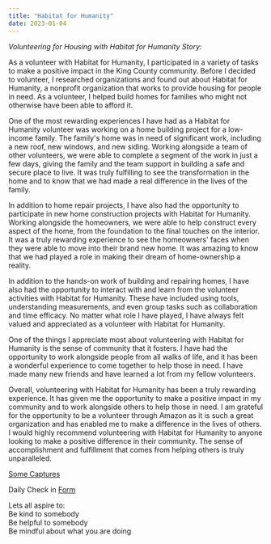 ```yaml
---
title: "Habitat for Humanity"
date: 2023-01-04
---  
```


*Volunteering for Housing with Habitat for Humanity Story:*

As a volunteer with Habitat for Humanity, I participated in a variety of tasks to make a positive impact in the King County community. Before I decided to volunteer, I researched organizations and found out about Habitat for Humanity, a nonprofit organization that works to provide housing for people in need. As a volunteer, I helped build homes for families who might not otherwise have been able to afford it.

One of the most rewarding experiences I have had as a Habitat for Humanity volunteer was working on a home building project for a low-income family. The family's home was in need of significant work, including a new roof, new windows, and new siding. Working alongside a team of other volunteers, we were able to complete a segment of the work in just a few days, giving the family and the team support in building a safe and secure place to live. It was truly fulfilling to see the transformation in the home and to know that we had made a real difference in the lives of the family.

In addition to home repair projects, I have also had the opportunity to participate in new home construction projects with Habitat for Humanity. Working alongside the homeowners, we were able to help construct every aspect of the home, from the foundation to the final touches on the interior. It was a truly rewarding experience to see the homeowners' faces when they were able to move into their brand new home. It was amazing to know that we had played a role in making their dream of home-ownership a reality.

In addition to the hands-on work of building and repairing homes, I have also had the opportunity to interact with and learn from the volunteer activities with Habitat for Humanity. These have included using tools, understanding measurements, and even group tasks such as collaboration and time efficacy. No matter what role I have played, I have always felt valued and appreciated as a volunteer with Habitat for Humanity.

One of the things I appreciate most about volunteering with Habitat for Humanity is the sense of community that it fosters. I have had the opportunity to work alongside people from all walks of life, and it has been a wonderful experience to come together to help those in need. I have made many new friends and have learned a lot from my fellow volunteers.

Overall, volunteering with Habitat for Humanity has been a truly rewarding experience. It has given me the opportunity to make a positive impact in my community and to work alongside others to help those in need. I am grateful for the opportunity to be a volunteer through Amazon as it is such a great organization and has enabled me to make a difference in the lives of others. I would highly recommend volunteering with Habitat for Humanity to anyone looking to make a positive difference in their community. The sense of accomplishment and fulfillment that comes from helping others is truly unparalleled.

[Some Captures](https://www.flickr.com/photos/habitatskc/albums/72177720302040541/with/52353463639/)

Daily Check in [Form](https://forms.gle/BRA4EH2sMoZdLPgE8)  

Lets all aspire to:  
Be kind to somebody  
Be helpful to somebody  
Be mindful about what you are doing
